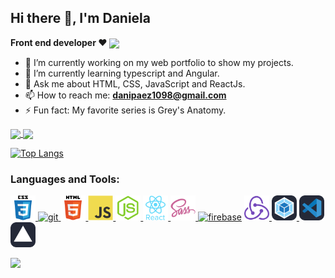 ## Hi there 👋, I'm Daniela 

**Front end developer ♥** <img src="https://media0.giphy.com/media/8H1SPh0ysU9EoXMzVj/giphy.gif?cid=ecf05e47uvilrk9f3ch7ikb0ow6z71zuq4gg68a732s71dov&rid=giphy.gif&ct=s" width="50" align='center'>

- 🔭 I’m currently working on my web portfolio to show my projects.
- 🌱 I’m currently learning typescript and Angular.
- 💬 Ask me about HTML, CSS, JavaScript and ReactJs.
- 📫 How to reach me: **danipaez1098@gmail.com**
- ⚡ Fun fact: My favorite series is Grey's Anatomy.


<a href="https://github.com/dpaeza/github-readme-stats">
  <img align="center" src="https://github-readme-stats.vercel.app/api?username=dpaeza&show_icons=true&theme=radical" />
</a>
<a href="https://github.com/dpaeza/github-readme-stats">
  <img align="center" src="https://github-readme-stats.vercel.app/api/wakatime?username=dpaeza&langs_count=5&show_icons=true&theme=radical" />
</a>

[![Top Langs](https://github-readme-stats.vercel.app/api/top-langs/?username=dpaeza&show_icons=true&theme=radical)](https://github.com/dpaeza/github-readme-stats)

<h3 align="left">Languages and Tools:</h3>
<p align="left"> <a href="https://www.w3schools.com/css/" target="_blank" rel="noreferrer"> <img src="https://raw.githubusercontent.com/devicons/devicon/master/icons/css3/css3-original-wordmark.svg" alt="css3" width="40" height="40"/> </a> <a href="https://git-scm.com/" target="_blank" rel="noreferrer"> <img src="https://www.vectorlogo.zone/logos/git-scm/git-scm-icon.svg" alt="git" width="40" height="40"/> </a> <a href="https://heroku.com" target="_blank" rel="noreferrer"> <img src="https://raw.githubusercontent.com/devicons/devicon/master/icons/html5/html5-original-wordmark.svg" alt="html5" width="40" height="40"/> </a> <a href="https://developer.mozilla.org/en-US/docs/Web/JavaScript" target="_blank" rel="noreferrer"> <img src="https://raw.githubusercontent.com/devicons/devicon/master/icons/javascript/javascript-original.svg" alt="javascript" width="40" height="40"/> </a> <a href="https://nodejs.org" target="_blank" rel="noreferrer"> <img src="https://github.com/devicons/devicon/blob/master/icons/nodejs/nodejs-original.svg" width="40" height="40"/> </a> <a href="https://reactjs.org/" target="_blank" rel="noreferrer"> <img src="https://raw.githubusercontent.com/devicons/devicon/master/icons/react/react-original-wordmark.svg" alt="react" width="40" height="40"/> </a> <a href="https://sass-lang.com/" target="_blank" rel="noreferrer"> <img src="https://raw.githubusercontent.com/devicons/devicon/master/icons/sass/sass-original.svg" alt="sass" width="40" height="40"/> </a> <a href="https://firebase.google.com/" target="_blank"> <img src="https://www.vectorlogo.zone/logos/firebase/firebase-icon.svg" alt="firebase" width="40" height="40"/></a></a> <a href="https://redux.js.org/" target="_blank"> <img src="https://github.com/devicons/devicon/blob/master/icons/redux/redux-original.svg" alt="redux" width="40" height="40"/></a><a href="https://webpack.js.org/" target="_blank"> <img src="https://github.com/tandpfun/skill-icons/blob/main/icons/Webpack-Dark.svg" alt="webpack" width="40" height="40"/></a><a href="https://code.visualstudio.com/" target="_blank"> <img src="https://github.com/tandpfun/skill-icons/blob/main/icons/VSCode-Dark.svg" alt="visual studio code" width="40" height="40"/></a><a href="https://vercel.com" target="_blank"> <img src="https://github.com/tandpfun/skill-icons/blob/main/icons/Vercel-Dark.svg" alt="vercel" width="40" height="40"/></a></p>

[![](https://visitcount.itsvg.in/api?id=dpaeza&label=Profile%20Views&color=10&icon=5&pretty=false)](https://visitcount.itsvg.in)
